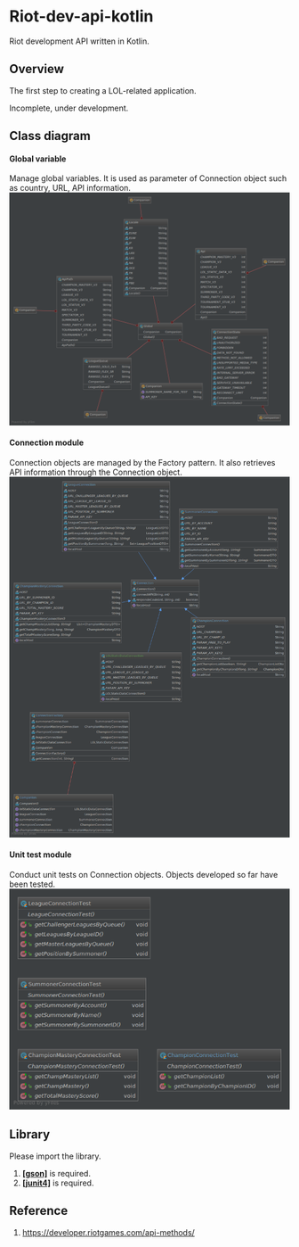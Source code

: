 # Riot-dev-api-kotlin
Riot development API written in Kotlin.

## Overview
The first step to creating a LOL-related application.

Incomplete, under development.

## Class diagram
#### Global variable
Manage global variables. It is used as parameter of Connection object such as country, URL, API information.
![ex_screenshot](/res/global.png)
#### Connection module
Connection objects are managed by the Factory pattern. It also retrieves API information through the Connection object.
![ex_screenshot](/res/connection.png)
#### Unit test module
Conduct unit tests on Connection objects. Objects developed so far have been tested.
![ex_screenshot](/res/unittest.png)
## Library
Please import the library.
1. __[[gson]](https://github.com/google/gson)__ is required.
2. __[[junit4]](https://github.com/junit-team/junit4)__ is required.

## Reference
1. https://developer.riotgames.com/api-methods/
